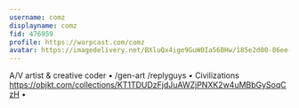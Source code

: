 ```yaml
---
username: comz
displayname: comz
fid: 476959
profile: https://warpcast.com/comz
avatar: https://imagedelivery.net/BXluQx4ige9GuW0Ia56BHw/185e2d00-86ee-48a2-c05d-523ab89b6500/rectcrop3
---
```

A/V artist & creative coder • /gen-art /replyguys • Civilizations https://objkt.com/collections/KT1TDUDzFjdJuAWZjPNXK2w4uMBbGySoqCzH •  
